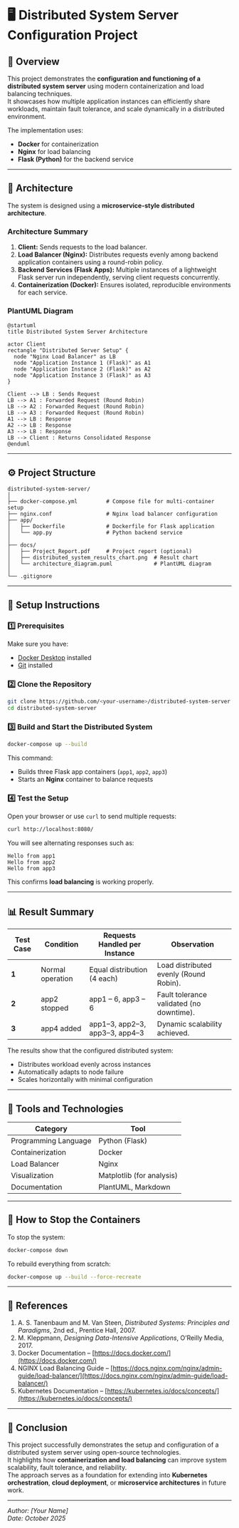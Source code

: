 # 🖥️ Distributed System Server Configuration Project

## 📘 Overview

This project demonstrates the **configuration and functioning of a distributed system server** using modern containerization and load balancing techniques.  
It showcases how multiple application instances can efficiently share workloads, maintain fault tolerance, and scale dynamically in a distributed environment.  

The implementation uses:
- **Docker** for containerization  
- **Nginx** for load balancing  
- **Flask (Python)** for the backend service  

---

## 🧩 Architecture

The system is designed using a **microservice-style distributed architecture**.

### **Architecture Summary**
1. **Client:** Sends requests to the load balancer.  
2. **Load Balancer (Nginx):** Distributes requests evenly among backend application containers using a round-robin policy.  
3. **Backend Services (Flask Apps):** Multiple instances of a lightweight Flask server run independently, serving client requests concurrently.  
4. **Containerization (Docker):** Ensures isolated, reproducible environments for each service.  

### **PlantUML Diagram**
```plantuml
@startuml
title Distributed System Server Architecture

actor Client
rectangle "Distributed Server Setup" {
  node "Nginx Load Balancer" as LB
  node "Application Instance 1 (Flask)" as A1
  node "Application Instance 2 (Flask)" as A2
  node "Application Instance 3 (Flask)" as A3
}

Client --> LB : Sends Request
LB --> A1 : Forwarded Request (Round Robin)
LB --> A2 : Forwarded Request (Round Robin)
LB --> A3 : Forwarded Request (Round Robin)
A1 --> LB : Response
A2 --> LB : Response
A3 --> LB : Response
LB --> Client : Returns Consolidated Response
@enduml
```

---

## ⚙️ Project Structure

```
distributed-system-server/
│
├── docker-compose.yml         # Compose file for multi-container setup
├── nginx.conf                 # Nginx load balancer configuration
├── app/
│   ├── Dockerfile             # Dockerfile for Flask application
│   └── app.py                 # Python backend service
│
├── docs/
│   ├── Project_Report.pdf     # Project report (optional)
│   ├── distributed_system_results_chart.png  # Result chart
│   └── architecture_diagram.puml             # PlantUML diagram
│
└── .gitignore
```

---

## 🚀 Setup Instructions

### **1️⃣ Prerequisites**
Make sure you have:
- [Docker Desktop](https://www.docker.com/products/docker-desktop/) installed  
- [Git](https://git-scm.com/) installed  

### **2️⃣ Clone the Repository**
```bash
git clone https://github.com/<your-username>/distributed-system-server.git
cd distributed-system-server
```

### **3️⃣ Build and Start the Distributed System**
```bash
docker-compose up --build
```

This command:
- Builds three Flask app containers (`app1`, `app2`, `app3`)
- Starts an **Nginx** container to balance requests

### **4️⃣ Test the Setup**
Open your browser or use `curl` to send multiple requests:
```bash
curl http://localhost:8080/
```

You will see alternating responses such as:
```
Hello from app1
Hello from app2
Hello from app3
```

This confirms **load balancing** is working properly.

---

## 📊 Result Summary

| **Test Case** | **Condition** | **Requests Handled per Instance** | **Observation** |
|----------------|----------------|-----------------------------------|-----------------|
| **1** | Normal operation | Equal distribution (4 each) | Load distributed evenly (Round Robin). |
| **2** | app2 stopped | app1 – 6, app3 – 6 | Fault tolerance validated (no downtime). |
| **3** | app4 added | app1–3, app2–3, app3–3, app4–3 | Dynamic scalability achieved. |

The results show that the configured distributed system:
- Distributes workload evenly across instances  
- Automatically adapts to node failure  
- Scales horizontally with minimal configuration  

---

## 🧰 Tools and Technologies

| Category | Tool |
|-----------|------|
| Programming Language | Python (Flask) |
| Containerization | Docker |
| Load Balancer | Nginx |
| Visualization | Matplotlib (for analysis) |
| Documentation | PlantUML, Markdown |

---

## 🧪 How to Stop the Containers
To stop the system:
```bash
docker-compose down
```

To rebuild everything from scratch:
```bash
docker-compose up --build --force-recreate
```

---

## 📖 References

1. A. S. Tanenbaum and M. Van Steen, *Distributed Systems: Principles and Paradigms*, 2nd ed., Prentice Hall, 2007.  
2. M. Kleppmann, *Designing Data-Intensive Applications*, O’Reilly Media, 2017.  
3. Docker Documentation – [https://docs.docker.com/](https://docs.docker.com/)  
4. NGINX Load Balancing Guide – [https://docs.nginx.com/nginx/admin-guide/load-balancer/](https://docs.nginx.com/nginx/admin-guide/load-balancer/)  
5. Kubernetes Documentation – [https://kubernetes.io/docs/concepts/](https://kubernetes.io/docs/concepts/)  

---

## 🏁 Conclusion

This project successfully demonstrates the setup and configuration of a distributed system server using open-source technologies.  
It highlights how **containerization and load balancing** can improve system scalability, fault tolerance, and reliability.  
The approach serves as a foundation for extending into **Kubernetes orchestration**, **cloud deployment**, or **microservice architectures** in future work.

---

*Author: [Your Name]*  
*Date: October 2025*
